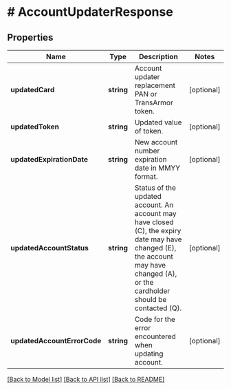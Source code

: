 # # AccountUpdaterResponse

## Properties

Name | Type | Description | Notes
------------ | ------------- | ------------- | -------------
**updatedCard** | **string** | Account updater replacement PAN or TransArmor token. | [optional] 
**updatedToken** | **string** | Updated value of token. | [optional] 
**updatedExpirationDate** | **string** | New account number expiration date in MMYY format. | [optional] 
**updatedAccountStatus** | **string** | Status of the updated account. An account may have closed (C), the expiry date may have changed (E), the account may have changed (A), or the cardholder should be contacted (Q). | [optional] 
**updatedAccountErrorCode** | **string** | Code for the error encountered when updating account. | [optional] 

[[Back to Model list]](../../README.md#documentation-for-models) [[Back to API list]](../../README.md#documentation-for-api-endpoints) [[Back to README]](../../README.md)


